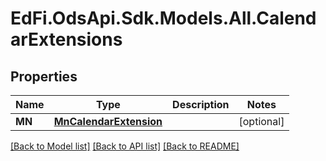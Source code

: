 # EdFi.OdsApi.Sdk.Models.All.CalendarExtensions
## Properties

Name | Type | Description | Notes
------------ | ------------- | ------------- | -------------
**MN** | [**MnCalendarExtension**](MnCalendarExtension.md) |  | [optional] 

[[Back to Model list]](../README.md#documentation-for-models) [[Back to API list]](../README.md#documentation-for-api-endpoints) [[Back to README]](../README.md)

